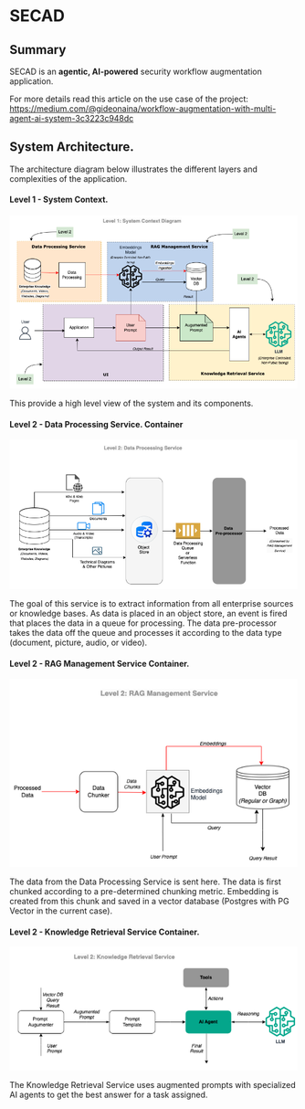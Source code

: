 # SECAD

## Summary
SECAD is an **agentic, AI-powered** security workflow augmentation application.

For more details read this article on the use case of the project: 
https://medium.com/@gideonaina/workflow-augmentation-with-multi-agent-ai-system-3c3223c948dc


## System Architecture.
The architecture diagram below illustrates the different layers and complexities of the application.

#### Level 1 - System Context.
![screenshot](arch/SystemContext_v3-Level_1_Context.png)

This provide a high level view of the system and its components.

#### Level 2 - Data Processing Service. Container
![screenshot](arch/SystemContext_v3-Level-2_DPS.png)

The goal of this service is to extract information from all enterprise sources or knowledge bases. As data is placed in an object store, an event is fired that places the data in a queue for processing. The data pre-processor takes the data off the queue and processes it according to the data type (document, picture, audio, or video).


#### Level 2 - RAG Management Service Container.
![screenshot](arch/SystemContext_v3-Level-2_RMS.png)

The data from the Data Processing Service is sent here. The data is first chunked according to a pre-determined chunking metric. Embedding is created from this chunk and saved in a vector database (Postgres with PG Vector in the current case).

#### Level 2 - Knowledge Retrieval Service Container.
![screenshot](arch/SystemContext_v3-Level-2_KRS.png)

The Knowledge Retrieval Service uses augmented prompts with specialized AI agents to get the best answer for a task assigned.